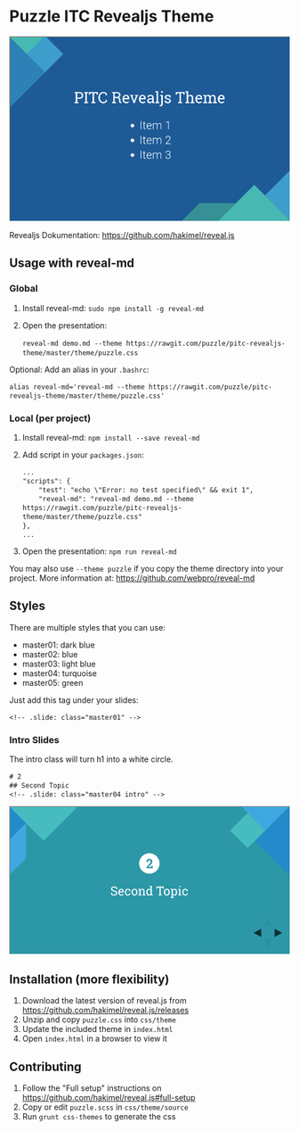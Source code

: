 # Puzzle ITC Revealjs Theme

![Puzzle ITC Revealjs Theme](demo.png)

Revealjs Dokumentation: https://github.com/hakimel/reveal.js

## Usage with reveal-md
### Global
1. Install reveal-md: `sudo npm install -g reveal-md`
2. Open the presentation:

    ```reveal-md demo.md --theme https://rawgit.com/puzzle/pitc-revealjs-theme/master/theme/puzzle.css```

Optional: Add an alias in your `.bashrc`:
```
alias reveal-md='reveal-md --theme https://rawgit.com/puzzle/pitc-revealjs-theme/master/theme/puzzle.css'
```

### Local (per project)
1. Install reveal-md: `npm install --save reveal-md`
2. Add script in your `packages.json`:

    ```
    ...
    "scripts": {
        "test": "echo \"Error: no test specified\" && exit 1",
        "reveal-md": "reveal-md demo.md --theme https://rawgit.com/puzzle/pitc-revealjs-theme/master/theme/puzzle.css"
    },
    ...
    ```
3. Open the presentation: `npm run reveal-md`


You may also use `--theme puzzle` if you copy the theme directory into your project. More information at: https://github.com/webpro/reveal-md

## Styles
There are multiple styles that you can use:
* master01: dark blue
* master02: blue
* master03: light blue
* master04: turquoise
* master05: green

Just add this tag under your slides:
```
<!-- .slide: class="master01" -->
```

### Intro Slides
The intro class will turn h1 into a white circle.
```
# 2
## Second Topic
<!-- .slide: class="master04 intro" -->
```
![Puzzle ITC Revealjs Theme](demo2.png)

## Installation (more flexibility)
1. Download the latest version of reveal.js from https://github.com/hakimel/reveal.js/releases
2. Unzip and copy `puzzle.css` into `css/theme`
3. Update the included theme in `index.html`
4. Open `index.html` in a browser to view it

## Contributing
1. Follow the "Full setup" instructions on https://github.com/hakimel/reveal.js#full-setup
2. Copy or edit `puzzle.scss` in `css/theme/source`
3. Run `grunt css-themes` to generate the css
